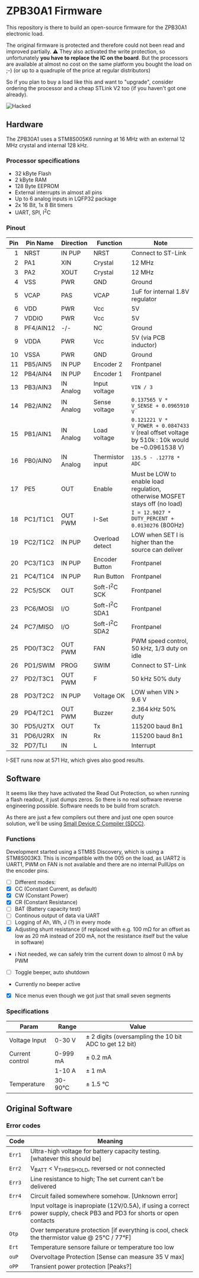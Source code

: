# ZPB30A1 Firmware

This repository is there to build an open-source firmware for the ZPB30A1 electronic load.

The original firmware is protected and therefore could not been read and improved partially. :warning: They also activated the write protection, so unfortunately **you have to replace the IC on the board**. But the processors are available at almost no cost on the same platform you bought the load on ;-) (or up to a quadruple of the price at regular distributors)

So if you plan to buy a load like this and want to "upgrade", consider ordering the processor and a cheap STLink V2 too (if you haven't got one already).

![Hacked](https://github.com/ArduinoHannover/ZPB30A1_Firmware/raw/master/images/hacked.jpg)

## Hardware

The ZPB30A1 uses a STM8S005K6 running at 16 MHz with an external 12 MHz crystal and internal 128 kHz.

### Processor specifications

- 32 kByte Flash
- 2 kByte RAM
- 128 Byte EEPROM
- External interrupts in almost all pins
- Up to 6 analog inputs in LQFP32 package
- 2x 16 Bit, 1x 8 Bit timers
- UART, SPI, I<sup>2</sup>C

### Pinout

| Pin  | Pin Name | Direction | Function                 | Note
| ---: | -------- | --------- | ------------------------ | ---
|   1  | NRST     | IN PUP    | NRST                     | Connect to ST-Link
|   2  | PA1      | XIN       | Crystal                  | 12 MHz
|   3  | PA2      | XOUT      | Crystal                  | 12 MHz
|   4  | VSS      | PWR       | GND                      | Ground
|   5  | VCAP     | PAS       | VCAP                     | 1uF for internal 1.8V regulator
|   6  | VDD      | PWR       | Vcc                      | 5V
|   7  | VDDIO    | PWR       | Vcc                      | 5V
|   8  | PF4/AIN12| -/-       | NC                       | Ground
|   9  | VDDA     | PWR       | Vcc                      | 5V (via PCB inductor)
|  10  | VSSA     | PWR       | GND                      | Ground
|  11  | PB5/AIN5 | IN PUP    | Encoder 2                | Frontpanel
|  12  | PB4/AIN4 | IN PUP    | Encoder 1                | Frontpanel
|  13  | PB3/AIN3 | IN Analog | Input voltage            | `VIN / 3`
|  14  | PB2/AIN2 | IN Analog | Sense voltage            | `0.137565 V * V_SENSE + 0.0965910 V`
|  15  | PB1/AIN1 | IN Analog | Load voltage             | `0.121221 V * V_POWER + 0.0847433 V` (real offset voltage by 510k : 10k would be ~0.0961538 V) 
|  16  | PB0/AIN0 | IN Analog | Thermistor input         | `135.5 - .12778 * ADC`
|  17  | PE5      | OUT       | Enable                   | Must be LOW to enable load regulation, otherwise MOSFET stays off (no load)
|  18  | PC1/T1C1 | OUT PWM   | I-Set                    | `I = 12.9027 * DUTY_PERCENT + 0.0130276` (800Hz)
|  19  | PC2/T1C2 | IN PUP    | Overload detect          | LOW when SET I is higher than the source can deliver
|  20  | PC3/T1C3 | IN PUP    | Encoder Button           | Frontpanel
|  21  | PC4/T1C4 | IN PUP    | Run Button               | Frontpanel
|  22  | PC5/SCK  | OUT       | Soft-I<sup>2</sup>C SCK  | Frontpanel
|  23  | PC6/MOSI | I/O       | Soft-I<sup>2</sup>C SDA1 | Frontpanel
|  24  | PC7/MISO | I/O       | Soft-I<sup>2</sup>C SDA2 | Frontpanel
|  25  | PD0/T3C2 | OUT PWM   | FAN                      | PWM speed control, 50 kHz, 1/3 duty on idle
|  26  | PD1/SWIM | PROG      | SWIM                     | Connect to ST-Link
|  27  | PD2/T3C1 | OUT PWM   | F                        | 50 kHz 50% duty
|  28  | PD3/T2C2 | IN PUP    | Voltage OK               | LOW when VIN > 9.6 V
|  29  | PD4/T2C1 | OUT PWM   | Buzzer                   | 2.364 kHz 50% duty
|  30  | PD5/U2TX | OUT       | Tx                       | 115200 baud 8n1
|  31  | PD6/U2RX | IN        | Rx                       | 115200 baud 8n1
|  32  | PD7/TLI  | IN        | L                        | Interrupt

I-SET runs now at 571 Hz, which gives also good results.

## Software

It seems like they have activated the Read Out Protection, so when running a flash readout, it just dumps zeros. So there is no real software reverse engineering possible. Software needs to be build from scratch.

As there are just a few compilers out there and just one open source solution, we'll be using [Small Device C Compiler (SDCC)](http://sdcc.sourceforge.net/).

### Functions

Development started using a STM8S Discovery, which is using a STM8S003K3. This is incompatible with the 005 on the load, as UART2 is UART1, PWM on FAN is not available and there are no internal PullUps on the encoder pins.

- [ ] Different modes:
 - [x] CC (Constant Current, as default)
 - [x] CW (Constant Power)
 - [x] CR (Constant Resistance)
 - [ ] BAT (Battery capacity test)
- [ ] Continous output of data via UART
- [ ] Logging of Ah, Wh, J (?) in every mode
- [x] Adjusting shunt resistance (if replaced with e.g. 100 mΩ for an offset as low as 20 mA instead of 200 mA, not the resistance itself but the value in software)
 - :information_source: Not needed, we can safely trim the current down to almost 0 mA by PWM
- [ ] Toggle beeper, auto shutdown
 - Currently no beeper active
- [x] Nice menus even though we got just that small seven segments


### Specifications

| Param           | Range    | Value
| --------------- | -------- | ---
| Voltage Input   | 0-30 V   | ± 2 digits (oversampling the 10 bit ADC to get 12 bit)
| Current control | 0-999 mA | ± 0.2 mA
|                 | 1-10 A   | ± 1 mA
| Temperature     | 30-90°C  | ± 1.5 °C


## Original Software

### Error codes

| Code   | Meaning
| ------ | ---
| `Err1` | Ultra-high voltage for battery capacity testing. [whatever this should be]
| `Err2` | V<sub>BATT</sub> &lt; V<sub>THRESHOLD</sub>, reversed or not connected
| `Err3` | Line resistance to high; The set current can't be delivered
| `Err4` | Circuit failed somewhere somehow. [Unknown error]
| `Err6` | Input voltage is inapropiate (12V/0.5A), if using a correct power supply, check PB3 and PD3 for shorts or open contacts
| `Otp`  | Over temperature protection [if everything is cool, check the thermistor value @ 25°C / 77°F]
| `Ert`  | Temperature sensore failure or temperature too low
| `ouP`  | Overvoltage Protection [Sense can measure 35 V max]
| `oPP`  | Transient power protection [Peaks?]